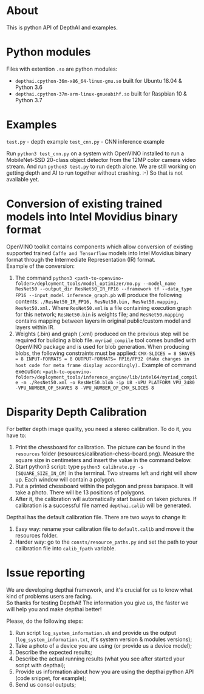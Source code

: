# About
This is python API of DepthAI and examples.  

# Python modules
Files with extention `.so` are python modules:  
- `depthai.cpython-36m-x86_64-linux-gnu.so` built for Ubuntu 18.04 & Python 3.6  
- `depthai.cpython-37m-arm-linux-gnueabihf.so` built for Raspbian 10 & Python 3.7  

# Examples
`test.py` - depth example
`test_cnn.py` - CNN inference example

Run `python3 test_cnn.py` on a system with OpenVINO installed to run a MobileNet-SSD 20-class object detector from the 12MP color camera video stream.  And run `python3 test.py` to run depth alone.  We are still working on getting depth and AI to run together without crashing.  :-)  So that is not available yet.

# Conversion of existing trained models into Intel Movidius binary format
OpenVINO toolkit contains components which allow conversion of existing supported trained `Caffe
and Tensorflow` models into Intel Movidius binary format through the Intermediate Representation
(IR) format.  
Example of the conversion:
1. The  command `python3 <path-to-openvino-folder>/deployment_tools/model_optimizer/mo.py --model_name ResNet50 --output_dir ResNet50_IR_FP16 --framework tf --data_type FP16 --input_model inference_graph.pb` will produce the following contents: `./ResNet50_IR_FP16, ResNet50.bin, ResNet50.mapping, ResNet50.xml.` Where `ResNet50.xml` is a file containing execution graph for this network; `ResNet50.bin` is weights file; and `ResNet50.mapping` contains mapping between layers in original public/custom model and layers within IR.
2. Weights (.bin) and graph (.xml) produced on the previous step will be required for building a blob file.
`myriad_compile` tool comes bundled with OpenVINO package and is used for blob generation. When producing blobs, the following constraints must be applied: `CMX-SLICES = 8 SHAVES = 8 INPUT-FORMATS = 8 OUTPUT-FORMATS= FP16/FP32 (Make changes in host code for meta frame display accordingly).` Example of command execution: `<path-to-openvino-folder>/deployment_tools/inference_engine/lib/intel64/myriad_compile -m ./ResNet50.xml -o ResNet50.blob -ip U8 -VPU_PLATFORM VPU_2480 -VPU_NUMBER_OF_SHAVES 8 -VPU_NUMBER_OF_CMX_SLICES 8`


# Disparity Depth Calibration
For better depth image quality, you need a stereo calibration. To do it, you have to:
1. Print the chessboard for calibration. The picture can be found in the `resources` folder (resources/calibration-chess-board.png). Measure the square size in centimeters and insert the value in the command below.
2. Start python3 script: type `python3 calibrate.py -s [SQUARE_SIZE_IN_CM]` in the terminal. Two streams left and right will show up. Each window will contain a polygon.  
3. Put a printed chessboard within the polygon and press barspace. It will take a photo. There will be 13 positions of polygons.  
4. After it, the calibration will automatically start based on taken pictures. If calibration is a successful file named `depthai.calib` will be generated.

Depthai has the default calibration file. There are two ways to change it:
1. Easy way: rename your calibration file to `default.calib` and move it the resources folder.  
2. Harder way: go to the `consts/resource_paths.py` and set the path to your calibration file into `calib_fpath` variable.  

# Issue reporting  
We are developing depthai framework, and it's crucial for us to know what kind of problems users are facing.  
So thanks for testing DepthAI! The information you give us, the faster we will help you and make depthai better!  

Please, do the following steps:  
1. Run script `log_system_information.sh` and provide us the output (`log_system_information.txt`, it's system version & modules versions);  
2. Take a photo of a device you are using (or provide us a device model);  
3. Describe the expected results;  
4. Describe the actual running results (what you see after started your script with depthai);  
5. Provide us information about how you are using the depthai python API (code snippet, for example);  
6. Send us consol outputs;  
